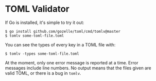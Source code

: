 # TOML Validator

If Go is installed, it's simple to try it out:

    $ go install github.com/gozelle/toml/cmd/tomlv@master
    $ tomlv some-toml-file.toml

You can see the types of every key in a TOML file with:

    $ tomlv -types some-toml-file.toml

At the moment, only one error message is reported at a time. Error messages
include line numbers. No output means that the files given are valid TOML, or
there is a bug in `tomlv`.
